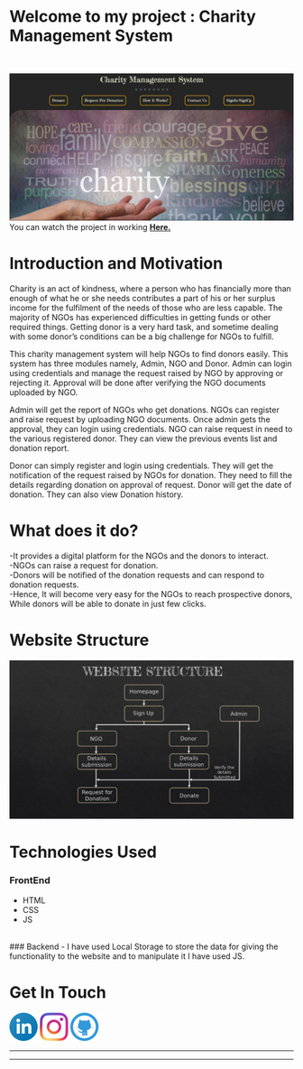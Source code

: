 # Welcome to my project : Charity Management System
<br>

[![Welcome Screen](IMAGES/Welcome.jpeg)][Youtube]
You can watch the project in working **[Here.][Youtube]**

# Introduction and Motivation

Charity is an act of kindness, where a person who has financially more than enough of what he or she needs contributes a part of his or her surplus income for the fulfilment of the needs of those who are less capable. The majority of NGOs has experienced difficulties in getting funds or other required things. Getting donor is a very hard task, and sometime dealing with some donor’s conditions can be a big challenge for NGOs to fulfill.<br>

This charity management system will help NGOs to find donors easily. This system has three modules namely, Admin, NGO and Donor. Admin can login using credentials and manage the request raised by NGO by approving or rejecting it. Approval will be done after verifying the NGO documents uploaded by NGO.<br>

Admin will get the report of NGOs who get donations. NGOs can register and raise request by uploading NGO documents. Once admin gets the approval, they can login using credentials. NGO can raise request in need to the various registered donor. They can view the previous events list and donation report.<br>

Donor can simply register and login using credentials. They will get the notification of the request raised by NGOs for donation. They need to fill the details regarding donation on approval of request. Donor will get the date of donation. They can also view Donation history.

# What does it do?
-It provides a digital platform for the NGOs and the donors to interact.<br>
-NGOs can raise a request for donation.<br>
-Donors will be notified of the donation requests and can respond to donation requests.<br>
-Hence, It will become very easy for the NGOs to reach prospective donors, While donors will be able to donate in just few clicks.
# Website Structure
![Website Structure](IMAGES/WebsiteStructure.jpeg)

# Technologies Used
### FrontEnd
- HTML<br>
- CSS<br>
- JS<br>
<br>
### Backend
- I have used Local Storage to store the data for giving the functionality to the website and to manipulate it I have used JS.

# Get In Touch
[![](IMAGES/linkedin.png)][LinkedIn]
[![](IMAGES/instagram.png)][Instagram]
[![](IMAGES/github.png)][GitHub]
**********
*********


[Youtube]: <https://youtu.be/pc-hVD-qUNM>
[Instagram]: <https://www.instagram.com/pmohit_404/>
[LinkedIn]: <https://www.linkedin.com/in/aystic/>
[GitHub]: <https://github.com/aystic>